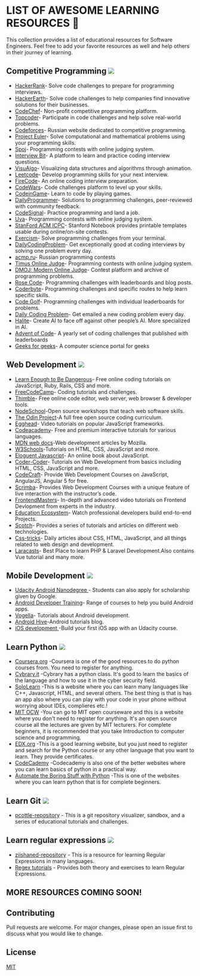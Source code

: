 # LIST OF AWESOME LEARNING RESOURCES 🚀

This collection provides a list of educational resources for Software Engineers. Feel free to add your favorite resources as well and help others in their journey of learning.

## Competitive Programming <img src="https://img.icons8.com/material-sharp/24/000000/programming.png"/>

* [HackerRank](https://www.hackerrank.com/)- Solve code challenges to prepare for programming interviews.
* [HackerEarth](https://www.hackerearth.com/)-  Solve code challenges to help companies find innovative solutions for their businesses.
* [CodeChef](https://www.codechef.com/)- Non-profit competitive programming platform.
* [Topcoder](https://www.topcoder.com/)-  Participate in code challenges and help solve real-world problems.
* [Codeforces](https://codeforces.com/)-  Russian website dedicated to competitive programming.
* [Project Euler](https://projecteuler.net/)- Solve computational and mathematical problems using your programming skills.
* [Spoj](https://www.spoj.com/)- Programming contests with online judging system.
* [Interview Bit](https://www.interviewbit.com/)-  A platform to learn and practice coding interview questions.
* [VisuAlgo](https://visualgo.net/en)- Visualizing data structures and algorithms through animation.
* [Leetcode](https://leetcode.com/)-  Develop programming skills for your next interview.
* [FireCode](https://www.firecode.io/)- An online coding interview preparation.
* [CodeWars](https://www.codewars.com/)- Code challenges platform to level up your skills.
* [CodeinGame](https://www.codingame.com/start)-  Learn to code by playing games.
* [DailyProgrammer](https://www.hackerrank.com/)- Solutions to programming challenges, peer-reviewed with community feedback.
* [CodeSignal](https://codesignal.com/)- Practice programming and land a job.
* [Uva](https://onlinejudge.org/)- Programming contests with online judging system.
* [StanFord ACM ICPC](https://github.com/jaehyunp/stanfordacm)- Stanford Notebook provides printable templates usable during online/on-site contests.
* [Exercism](https://exercism.io/)-  Solve programming challenges from your terminal.
* [DailyCodingProblem](https://www.dailycodingproblem.com/)- Get exceptionally good at coding interviews by solving one problem every day.
* [acmp.ru](https://acmp.ru/)- Russian programming contests
* [Timus Online Judge](https://acm.timus.ru/?locale=en)- Programming contests with online judging system.
* [DMOJ: Modern Online Judge](https://dmoj.ca/)- Contest platform and archive of programming problems.
* [Rose Code](https://www.rosecode.net/)-  Programming challenges with leaderboards and blog posts.
* [Coderbyte](https://coderbyte.com/)- Programming challenges and specific routes to help learn specific skills.
* [Code Golf](https://code.golf/)- Programming challenges with individual leaderboards for problems.
* [Daily Coding Problem](https://www.dailycodingproblem.com/)- Get emailed a new coding problem every day.
* [Halite](https://halite.io/)- Create AI to face off against other people’s AI. More specialized in AI.
* [Advent of Code](https://adventofcode.com/)-  A yearly set of coding challenges that published with leaderboards
* [Geeks for geeks](https://www.geeksforgeeks.org/)- A computer science portal for geeks

## Web Development <img src="https://img.icons8.com/material-sharp/24/000000/html-5.png"/>
* [Learn Enough to Be Dangerous](https://www.learnenough.com/)-  Free online coding tutorials on JavaScript, Ruby, Rails, CSS and more.
* [FreeCodeCamp](https://www.freecodecamp.org/)- Coding tutorials and challenges.
* [Thimble](https://foundation.mozilla.org/en/artifacts/thimble/)- Free online code editor, web server, web browser & developer tools.
* [NodeSchool](https://nodeschool.io/)-Open source workshops that teach web software skills.
* [The Odin Project](https://www.theodinproject.com/)-A full free open source coding curriculum.
* [Egghead](https://egghead.io/)- Video tutorials on popular JavaScript frameworks.
* [Codeacademy](https://www.codecademy.com/)- Free and premium interactive tutorials for various languages.
* [MDN web docs](https://developer.mozilla.org/en-US/docs/Learn)-Web development articles by Mozilla.
* [W3Schools](https://www.w3schools.com/)-Tutorials on HTML, CSS, JavaScript and more.
* [Eloguent Javascript](https://eloquentjavascript.net/)-  An online book about JavaScript.
* [Coder-Coder](https://coder-coder.com/)-  Tutorials on Web Development from basics including HTML, CSS, JavaScript and more.
* [CodeCraft](https://codecraft.tv/)- Provide Web Development Courses on JavaScript, AngularJS, Angular 5 for free.
* [Scrimba](https://scrimba.com/)- Provides Web Development Courses with a unique feature of live interaction with the instructor’s code.
* [FrontendMasters](https://frontendmasters.com/)-  In-depth and advanced video tutorials on Frontend Devlopment from experts in the industry.
* [Education Ecosystem](https://www.education-ecosystem.com/)-  Watch professional developers build end-to-end Projects.
* [Scotch](https://scotch.io/)-  Provides a series of tutorials and articles on different web technologies.
* [Css-tricks](https://css-tricks.com/)- Daily articles about CSS, HTML, JavaScript, and all things related to web design and development.
* [Laracasts](https://laracasts.com/)- Best Place to learn PHP & Laravel Development.Also contains Vue tutorial and many more.

## Mobile Development <img src="https://img.icons8.com/material-sharp/50/000000/android-os.png"/>
* [Udacity Android Nanodegree ](https://www.udacity.com/course/android-developer-nanodegree-by-google--nd801)-  Students can also apply for scholarship given by Google.
* [Android Developer Training](https://developer.android.com/courses)- Range of courses to help you build Android apps.
* [Vogella](https://www.vogella.com/tutorials/android.html)- Tutorials about Android development.
* [Android Hive](https://nodeschool.io/)-Android tutorials blog.
* [iOS development ](https://www.udacity.com/course/intro-to-ios-app-development-with-swift--ud585)-Build your first iOS app with an Udacity course.


## Learn Python <img src="https://img.icons8.com/metro/26/000000/python.png"/>
* [Coursera.org](https://www.coursera.org/) -Coursera is one of the good resources to do python courses from. You need to register for anything. 
* [Cybrary.it](https://www.cybrary.it/course/python/) -Cybrary has a python class. It's good to learn the basics of the language and how to use it in the cyber security field.
* [SoloLearn](https://www.sololearn.com/) -This is a website where you can learn many languages like C++, Javascript, HTML, and several others. The best thing is that is has an app also where you can play with your code in your phone without worrying about IDEs, complieres etc.!
* [MIT OCW](https://ocw.mit.edu/courses/electrical-engineering-and-computer-science/6-00-introduction-to-computer-science-and-programming-fall-2008/index.htm) -You can go to MIT open courseware and this is a website where you don't need to register for anything. It's an open source course all the lectures are given by MIT lecturers. For complete beginners, it is recommended that you take Introduction to computer science and programming.
* [EDX.org](http://www.edx.org/) -This is a good learning website, but you just need to register and search for the Python course or any other language that you want to learn. They provide certificates.
* [CodeCademy](https://www.codecademy.com/) -Codecademy is also one of the better websites where you can learn basics of python in a practical way. 
* [Automate the Boring Stuff with Python](https://automatetheboringstuff.com/) -This is one of the websites where you can learn python that is for complete beginners.



## Learn Git <img src="https://img.icons8.com/wired/64/000000/compare-git.png"/>
* [pcottle-repository](https://github.com/pcottle/learnGitBranching) - This is a git repository visualizer, sandbox, and a series of educational tutorials and challenges.


## Learn regular expressions <img src="https://img.icons8.com/officexs/16/000000/regex.png"/>
* [ziishaned-repository](https://github.com/ziishaned/learn-regex) - This is a resource for learning Regular Expressions in many languages.
* [Regex tutorials](http://regextutorials.com/) - Provides both theory and exercises to learn Regular Expressions.


## MORE RESOURCES COMING SOON!



## Contributing
Pull requests are welcome. For major changes, please open an issue first to discuss what you would like to change.

## License
[MIT](https://choosealicense.com/licenses/mit/)
